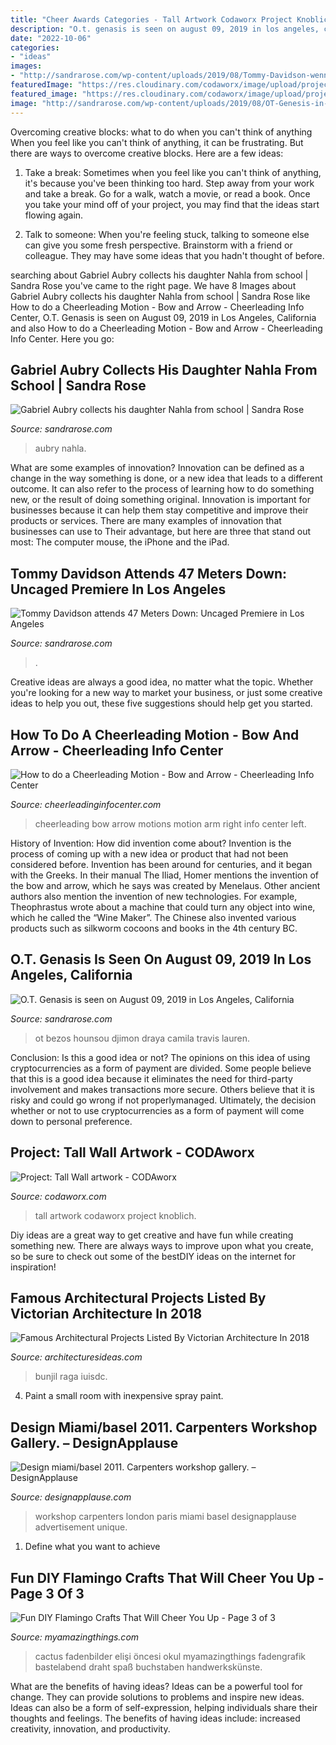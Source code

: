 ```yaml
---
title: "Cheer Awards Categories - Tall Artwork Codaworx Project Knoblich"
description: "O.t. genasis is seen on august 09, 2019 in los angeles, california"
date: "2022-10-06"
categories:
- "ideas"
images:
- "http://sandrarose.com/wp-content/uploads/2019/08/Tommy-Davidson-wenn36842660.jpg"
featuredImage: "https://res.cloudinary.com/codaworx/image/upload/project/tall-wall-artwork.jpg"
featured_image: "https://res.cloudinary.com/codaworx/image/upload/project/tall-wall-artwork.jpg"
image: "http://sandrarose.com/wp-content/uploads/2019/08/OT-Genesis-in-la-GettyImages.jpg"
---
```



Overcoming creative blocks: what to do when you can't think of anything
When you feel like you can't think of anything, it can be frustrating. But there are ways to overcome creative blocks. Here are a few ideas: 
1. Take a break: Sometimes when you feel like you can't think of anything, it's because you've been thinking too hard. Step away from your work and take a break. Go for a walk, watch a movie, or read a book. Once you take your mind off of your project, you may find that the ideas start flowing again.

2. Talk to someone: When you're feeling stuck, talking to someone else can give you some fresh perspective. Brainstorm with a friend or colleague. They may have some ideas that you hadn't thought of before.


	

		
searching about Gabriel Aubry collects his daughter Nahla from school | Sandra Rose you've came to the right page. We have 8 Images about Gabriel Aubry collects his daughter Nahla from school | Sandra Rose like How to do a Cheerleading Motion - Bow and Arrow - Cheerleading Info Center, O.T. Genasis is seen on August 09, 2019 in Los Angeles, California and also How to do a Cheerleading Motion - Bow and Arrow - Cheerleading Info Center. Here you go:
		
    
## Gabriel Aubry Collects His Daughter Nahla From School | Sandra Rose

<img loading=lazy src="https://sandrarose.com/wp-content/uploads/2013/01/Gabewenn20065903.jpg" onerror="this.onerror=null;this.src='https://tse1.mm.bing.net/th?id=OIP.k0GnEHmuafqbumuHUTStIwHaLH&amp;pid=15.1';" alt="Gabriel Aubry collects his daughter Nahla from school | Sandra Rose">

_Source: sandrarose.com_

>aubry nahla. 

	

What are some examples of innovation?
Innovation can be defined as a change in the way something is done, or a new idea that leads to a different outcome. It can also refer to the process of learning how to do something new, or the result of doing something original. Innovation is important for businesses because it can help them stay competitive and improve their products or services. There are many examples of innovation that businesses can use to Their advantage, but here are three that stand out most: The computer mouse, the iPhone and the iPad.

    
## Tommy Davidson Attends 47 Meters Down: Uncaged Premiere In Los Angeles

<img loading=lazy src="http://sandrarose.com/wp-content/uploads/2019/08/Tommy-Davidson-wenn36842660.jpg" onerror="this.onerror=null;this.src='https://tse4.mm.bing.net/th?id=OIP.AqtKxkvvT07FRd3M3MsZ5QHaLH&amp;pid=15.1';" alt="Tommy Davidson attends 47 Meters Down: Uncaged Premiere in Los Angeles">

_Source: sandrarose.com_

>. 

	

Creative ideas are always a good idea, no matter what the topic. Whether you're looking for a new way to market your business, or just some creative ideas to help you out, these five suggestions should help get you started.

    
## How To Do A Cheerleading Motion - Bow And Arrow - Cheerleading Info Center

<img loading=lazy src="https://www.cheerleadinginfocenter.com/.a/6a0105360d5dcf970b01a73e0d2622970d-600wi" onerror="this.onerror=null;this.src='https://tse4.mm.bing.net/th?id=OIP.V3Ga2gT8Z82K8GooDkumbAHaFG&amp;pid=15.1';" alt="How to do a Cheerleading Motion - Bow and Arrow - Cheerleading Info Center">

_Source: cheerleadinginfocenter.com_

>cheerleading bow arrow motions motion arm right info center left. 

	

History of Invention: How did invention come about?
Invention is the process of coming up with a new idea or product that had not been considered before. Invention has been around for centuries, and it began with the Greeks. In their manual The Iliad, Homer mentions the invention of the bow and arrow, which he says was created by Menelaus. Other ancient authors also mention the invention of new technologies. For example, Theophrastus wrote about a machine that could turn any object into wine, which he called the “Wine Maker”. The Chinese also invented various products such as silkworm cocoons and books in the 4th century BC.

    
## O.T. Genasis Is Seen On August 09, 2019 In Los Angeles, California

<img loading=lazy src="http://sandrarose.com/wp-content/uploads/2019/08/OT-Genesis-in-la-GettyImages.jpg" onerror="this.onerror=null;this.src='https://tse4.mm.bing.net/th?id=OIP.HV3GG3pRzgMDph-xI4bnxwHaJ4&amp;pid=15.1';" alt="O.T. Genasis is seen on August 09, 2019 in Los Angeles, California">

_Source: sandrarose.com_

>ot bezos hounsou djimon draya camila travis lauren. 

	

Conclusion: Is this a good idea or not?
The opinions on this idea of using cryptocurrencies as a form of payment are divided. Some people believe that this is a good idea because it eliminates the need for third-party involvement and makes transactions more secure. Others believe that it is risky and could go wrong if not properlymanaged. Ultimately, the decision whether or not to use cryptocurrencies as a form of payment will come down to personal preference.

    
## Project: Tall Wall Artwork - CODAworx

<img loading=lazy src="https://res.cloudinary.com/codaworx/image/upload/project/tall-wall-artwork.jpg" onerror="this.onerror=null;this.src='https://tse4.mm.bing.net/th?id=OIP.BhCz9YdqVFLrQNK1eZwzywHaJ4&amp;pid=15.1';" alt="Project: Tall Wall artwork - CODAworx">

_Source: codaworx.com_

>tall artwork codaworx project knoblich. 

	

Diy ideas are a great way to get creative and have fun while creating something new. There are always ways to improve upon what you create, so be sure to check out some of the bestDIY ideas on the internet for inspiration!

    
## Famous Architectural Projects Listed By Victorian Architecture In 2018

<img loading=lazy src="https://architecturesideas.com/wp-content/uploads/2018/07/featured-image-2.jpg" onerror="this.onerror=null;this.src='https://tse2.mm.bing.net/th?id=OIP.A9Hj8iv-PYnOdF92a7b_HQHaEK&amp;pid=15.1';" alt="Famous Architectural Projects Listed By Victorian Architecture In 2018">

_Source: architecturesideas.com_

>bunjil raga iuisdc. 

	

4. Paint a small room with inexpensive spray paint.

    
## Design Miami/basel 2011. Carpenters Workshop Gallery. – DesignApplause

<img loading=lazy src="http://designapplause.com/wp-content/xG58hlz9/2011/06/2011basel-carpenters1.png" onerror="this.onerror=null;this.src='https://tse1.mm.bing.net/th?id=OIP.jmQ_XqHr-PyYVTeVSO6jqwHaE7&amp;pid=15.1';" alt="Design miami/basel 2011. Carpenters workshop gallery. – DesignApplause">

_Source: designapplause.com_

>workshop carpenters london paris miami basel designapplause advertisement unique. 

	

1. Define what you want to achieve 

    
## Fun DIY Flamingo Crafts That Will Cheer You Up - Page 3 Of 3

<img loading=lazy src="https://myamazingthings.com/wp-content/uploads/2017/02/e1380d704c24caf7e8211787dbf43b53.jpg" onerror="this.onerror=null;this.src='https://tse4.mm.bing.net/th?id=OIP.1tizjb0CvaOe-OIvp1jx8QHaJ4&amp;pid=15.1';" alt="Fun DIY Flamingo Crafts That Will Cheer You Up - Page 3 of 3">

_Source: myamazingthings.com_

>cactus fadenbilder elişi öncesi okul myamazingthings fadengrafik bastelabend draht spaß buchstaben handwerkskünste. 

	

What are the benefits of having ideas?
Ideas can be a powerful tool for change. They can provide solutions to problems and inspire new ideas. Ideas can also be a form of self-expression, helping individuals share their thoughts and feelings. The benefits of having ideas include: increased creativity, innovation, and productivity.

